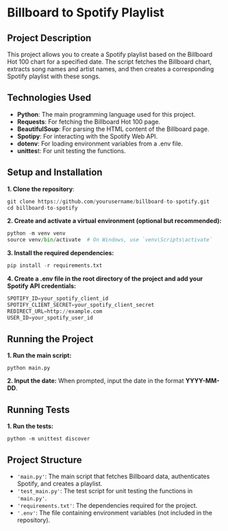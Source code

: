 # Billboard to Spotify Playlist

## Project Description

This project allows you to create a Spotify playlist based on the Billboard Hot 100 chart for a specified date. The script fetches the Billboard chart, extracts song names and artist names, and then creates a corresponding Spotify playlist with these songs.

## Technologies Used

- **Python**: The main programming language used for this project.
- **Requests**: For fetching the Billboard Hot 100 page.
- **BeautifulSoup**: For parsing the HTML content of the Billboard page.
- **Spotipy**: For interacting with the Spotify Web API.
- **dotenv**: For loading environment variables from a .env file.
- **unittes**t: For unit testing the functions.

## Setup and Installation

**1. Clone the repository**:

```python
git clone https://github.com/yourusername/billboard-to-spotify.git
cd billboard-to-spotify
```
**2. Create and activate a virtual environment (optional but recommended):**

```python
python -m venv venv
source venv/bin/activate  # On Windows, use `venv\Scripts\activate`
```
**3. Install the required dependencies:**

```python
pip install -r requirements.txt
```
**4. Create a .env file in the root directory of the project and add your Spotify API credentials:**

```python
SPOTIFY_ID=your_spotify_client_id
SPOTIFY_CLIENT_SECRET=your_spotify_client_secret
REDIRECT_URL=http://example.com
USER_ID=your_spotify_user_id
```

## Running the Project

**1. Run the main script:**

```
python main.py
```

**2. Input the date:** When prompted, input the date in the format __YYYY-MM-DD__.

## Running Tests

**1. Run the tests:**

```
python -m unittest discover
```

## Project Structure

- `'main.py'`: The main script that fetches Billboard data, authenticates Spotify, and creates a playlist.
- `'test_main.py'`: The test script for unit testing the functions in `'main.py'`.
- `'requirements.txt'`: The dependencies required for the project.
- `'.env'`: The file containing environment variables (not included in the repository).